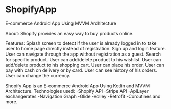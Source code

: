 # ShopifyApp
E-commerce Android App Using MVVM Architecture

About:
Shopify provides an easy way to buy products online.

Features:
Splash screen to detect if the user is already logged in to take user to home page directly instead of registration.
Sign up and login feature.
User can navigate through the app without registration as a guest.
Search for specific product.
User can add/delete product to his wishlist. 
User can add/delete product to his shopping cart.
User can place his order.
User can pay with cash on delivery or by card.
User can see history of his orders.
User can change the currency.

Shopify App is an E-commerce Android App Using Kotlin and MVVM Architecture. 
Technologies used:
-Shopify API
-Stripe API
-ApiLayer exchangerates
-Navigation Graph
-Glide
-Volley
-Retrofit
-Coroutines and more.
